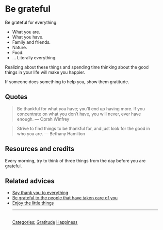 # Be grateful

Be grateful for everything:

- What you are.
- What you have.
- Family and friends.
- Nature.
- Food.
- ... Literally everything.

Realizing about these things and spending time thinking about the good things in your life will make you happier.

If someone does something to help you, show them gratitude.

## Quotes

> Be thankful for what you have; you’ll end up having more. If you concentrate on what you don’t have, you will never, ever have enough. — Oprah Winfrey

> Strive to find things to be thankful for, and just look for the good in who you are. — Bethany Hamilton

## Resources and credits

Every morning, try to think of three things from the day before you are grateful.

## Related advices

- [Say thank you to everything](../Say%20thank%20you%20to%20everything/index.md)
- [Be grateful to the people that have taken care of you](../Be%20grateful%20to%20the%20people%20that%20have%20taken%20care%20of%20you/index.md)
- [Enjoy the little things](../Enjoy%20the%20little%20things/index.md)<hr/><br/>[Categories:](../Categories/index.md) [Gratitude](../Categories/Gratitude.md) [Happiness](../Categories/Happiness.md)